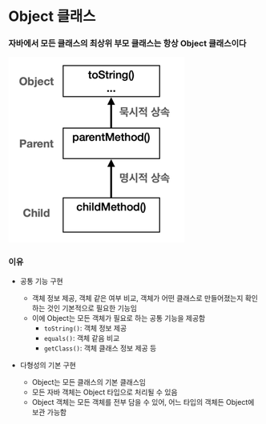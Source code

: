 # Object 클래스

### 자바에서 모든 클래스의 최상위 부모 클래스는 항상 **Object** 클래스이다
![img.png](img/img.png)

  
### 이유
* 공통 기능 구현
  * 객체 정보 제공, 객체 같은 여부 비교, 객체가 어떤 클래스로 만들어졌는지 확인하는 것인 기본적으로 필요한 기능임
  * 이에 Object는 모든 객체가 필요로 하는 공통 기능을 제공함
    * `toString()`: 객체 정보 제공
    * `equals()`: 객체 같음 비교
    * `getClass()`: 객체 클래스 정보 제공 등
  

* 다형성의 기본 구현
  * Object는 모든 클래스의 기본 클래스임
  * 모든 자바 객체는 Object 타입으로 처리될 수 있음
  * Object 객체는 모든 객체를 전부 담을 수 있어, 어느 타입의 객체든 Object에 보관 가능함